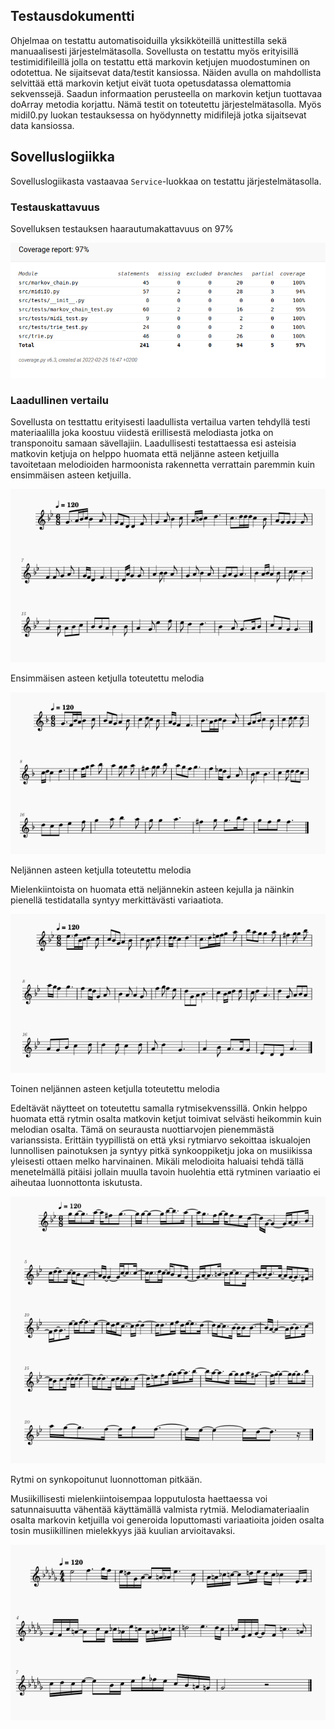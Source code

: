## Testausdokumentti

Ohjelmaa on testattu automatisoiduilla yksikköteillä unittestilla sekä manuaalisesti järjestelmätasolla. Sovellusta on testattu myös erityisillä testimidifileillä jolla on testattu että markovin ketjujen muodostuminen on odotettua. Ne sijaitsevat data/testit kansiossa. Näiden avulla on mahdollista selvittää että markovin ketjut eivät tuota opetusdatassa olemattomia sekvenssejä. Saadun informaation perusteella on markovin ketjun tuottavaa doArray metodia korjattu. Nämä testit on toteutettu järjestelmätasolla. Myös midiI0.py luokan testauksessa on hyödynnetty midifilejä jotka sijaitsevat data kansiossa.



## Sovelluslogiikka

Sovelluslogiikasta vastaavaa `Service`-luokkaa on testattu järjestelmätasolla.


### Testauskattavuus

Sovelluksen testauksen haarautumakattavuus on 97%

![](./kuvat/testikattavuus.png)

### Laadullinen vertailu
Sovellusta on testtattu erityisesti laadullista vertailua varten tehdyllä testi materiaalilla joka koostuu viidestä erillisestä melodiasta jotka on transponoitu samaan sävellajiin. Laadullisesti testattaessa esi asteisia matkovin ketjuja on helppo huomata että neljänne asteen ketjuilla tavoitetaan melodioiden harmoonista rakennetta verrattain paremmin kuin ensimmäisen asteen ketjuilla.

![](./kuvat/1-aste.png)

Ensimmäisen asteen ketjulla toteutettu melodia

![](./kuvat/4-aste1.png)

Neljännen asteen ketjulla toteutettu melodia

Mielenkiintoista on huomata että neljännekin asteen kejulla ja näinkin pienellä testidatalla syntyy merkittävästi variaatiota.

![](./kuvat/4-aste2.png)

Toinen neljännen asteen ketjulla toteutettu melodia

Edeltävät näytteet on toteutettu samalla rytmisekvenssillä. Onkin helppo huomata että rytmin osalta matkovin ketjut toimivat selvästi heikommin kuin melodian osalta. Tämä on seurausta nuottiarvojen pienemmästä varianssista. Erittäin tyypillistä on että yksi rytmiarvo sekoittaa iskualojen lunnollisen painotuksen ja syntyy pitkä synkooppiketju joka on musiikissa yleisesti ottaen melko harvinainen. Mikäli melodioita haluaisi tehdä tällä menetelmällä pitäisi jollain muulla tavoin huolehtia että rytminen variaatio ei aiheutaa luonnottonta iskutusta.

![](./kuvat/4-aste-free-rythm.png)

Rytmi on synkopoitunut luonnottoman pitkään.

Musiikillisesti mielenkiintoisempaa lopputulosta haettaessa voi satunnaisuutta vähentää käyttämällä valmista rytmiä. Melodiamateriaalin osalta markovin ketjuilla voi generoida loputtomasti variaatioita joiden osalta tosin musiikillinen mielekkyys jää kuulian arvioitavaksi.

![](./kuvat/esimerkki.png)


